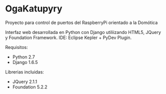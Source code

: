 OgaKatupyry
===========

Proyecto para control de puertos del RaspberryPi orientado a la Domótica

Interfaz web desarrollada en Python con Django utiliizando HTML5, JQuery y Foundation Framework. IDE: Eclipse Kepler + PyDev Plugin.

Requisitos:
- Python 2.7
- Django 1.6.5

Librerias incluidas:

- JQuery 2.1.1
- Foundation 5.2.2
